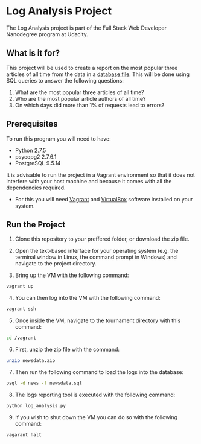 # Log Analysis Project
The Log Analysis project is part of the  Full Stack Web Developer Nanodegree program at Udacity.

## What is it for?
This project will be used to create a report on the most popular three articles of all time from the data in a [database file](newsdata.zip). This will be done using SQL queries to answer the following questions:

1. What are the most popular three articles of all time?
2. Who are the most popular article authors of all time?
3. On which days did more than 1% of requests lead to errors?

## Prerequisites
To run this program you will need to have:
* Python 2.7.5
* psycopg2 2.7.6.1
* PostgreSQL 9.5.14

It is advisable to run the project in a Vagrant environment so that it does not interfere with your host machine and because it comes with all the dependencies required.
* For this you will need [Vagrant](https://www.vagrantup.com/downloads) and
[VirtualBox](https://www.virtualbox.org/wiki/Downloads) software installed on
your system.

## Run the Project
1. Clone this repository to your preffered folder, or download the zip file.

2. Open the text-based interface for your operating system (e.g. the terminal
window in Linux, the command prompt in Windows) and navigate to the project
directory.

3. Bring up the VM with the following command:

```bash
vagrant up
```

4. You can then log into the VM with the following command:

```bash
vagrant ssh
```

5. Once inside the VM, navigate to the tournament directory with this command:

```bash
cd /vagrant
```

6. First, unzip the zip file with the command:

```bash
unzip newsdata.zip
```

7. Then run the following command to load the logs into the database:

```bash
psql -d news -f newsdata.sql
```
8. The logs reporting tool is executed with the following command:

```bash
python log_analysis.py
```
9. If you wish to shut down the VM you can do so with the following command:
```bash
vagarant halt
```

